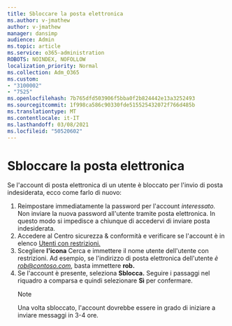 ```yaml
---
title: Sbloccare la posta elettronica
ms.author: v-jmathew
author: v-jmathew
manager: dansimp
audience: Admin
ms.topic: article
ms.service: o365-administration
ROBOTS: NOINDEX, NOFOLLOW
localization_priority: Normal
ms.collection: Adm_O365
ms.custom:
- "3100002"
- "7525"
ms.openlocfilehash: 7b765dfd503906f5bba0f2b824442e13a3252493
ms.sourcegitcommit: 1f998ca586c90330fde515525432072f766d485b
ms.translationtype: MT
ms.contentlocale: it-IT
ms.lasthandoff: 03/08/2021
ms.locfileid: "50520602"
---
```

# <a name="unblock-email"></a>Sbloccare la posta elettronica

Se l'account di posta elettronica di un utente è bloccato per l'invio di posta indesiderata, ecco come farlo di nuovo:

1. Reimpostare immediatamente la password per l'account *interessato.* Non inviare la nuova password all'utente tramite posta elettronica. In questo modo si impedisce a chiunque di accedervi di inviare posta indesiderata.
2. Accedere al Centro sicurezza & conformità e verificare se l'account è in elenco [Utenti con restrizioni.](https://protection.office.com/#/restrictedusers)
3. Scegliere **l'icona** Cerca e immettere il nome utente dell'utente con restrizioni. Ad esempio, se l'indirizzo di posta elettronica dell'utente *è rob@contoso.com*, basta immettere **rob.**
4. Se l'account è presente, seleziona **Sblocca.** Seguire i passaggi nel riquadro a comparsa e quindi selezionare **Sì** per confermare.  
    > [!NOTE]
    > Una volta sbloccato, l'account dovrebbe essere in grado di iniziare a inviare messaggi in 3-4 ore.

